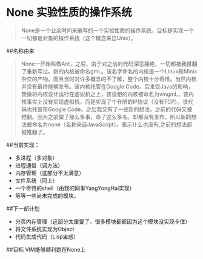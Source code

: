 None 实验性质的操作系统
=======================
>None是一个业余时间来编写的一个实验性质的操作系统。目标是实现一个一切都是对象的操作系统（这个概念来自Unix）。

##名称由来
>None一开始叫做Ant，之后，由于对之前的代码深恶痛绝，一切都被我推翻了重新写过。新的内核被命名gmL。该名字命名的内核是一个Linux和Minix杂交的产物。而且当时对许多概念的不了解，整个内核十分奇怪。当然内核并没有最终能够发布。该内核托管在Google Code。后来受Java的影响，我像将内核设计运行在虚拟机之上，该设想的内核被命名为vmgmL，该内核事实上没有实现虚拟机，而是实现了个丑陋的IP协议（没有TCP）。该代码也托管在Google Code。之后我又有了一些新的想法，之前的代码又被推翻。因为之前做了那么多事，命了这么多名。却都没有发布，所以新的想法被命名为none（名称来自JavaScript）。表示什么也没有,之前的想法都被推翻了。

##当前实现：
- 多进程（多对象）
- 进程通信（调方法）
- 内存管理（这部分不太满意）
- 文件系统（同上）
- 一个奇特的shell（由我的同事YangYongHai实现）
- 等等一些尚未完成的模块。

##下一部计划
- 分页内存管理（这部分太重要了，很多模块都都因为这个模块没实现卡住）
- 将文件系统实现为Object
- 代码生成代码（Lisp盅惑）


##目标
VIM能够顺利跑在None上

